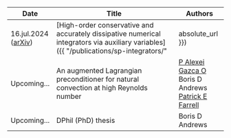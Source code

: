 | Date | Title | Authors |
| --- | --- | --- |
| 16.jul.2024 <br> ([arXiv](https://doi.org/10.48550/arXiv.2407.11904)) | [High-order conservative and accurately dissipative numerical integrators via auxiliary variables]({{ "/publications/sp-integrators/" | absolute_url }}) | Boris D Andrews <br> [Patrick E Farrell](https://pefarrell.org/) |
| Upcoming\.\.\. | An augmented Lagrangian preconditioner for natural convection at high Reynolds number | [P Alexei Gazca O](https://gazcaorozco.github.io/home/) <br> Boris D Andrews <br> [Patrick E Farrell](https://pefarrell.org/) |
| Upcoming\.\.\. | DPhil (PhD) thesis | Boris D Andrews |
